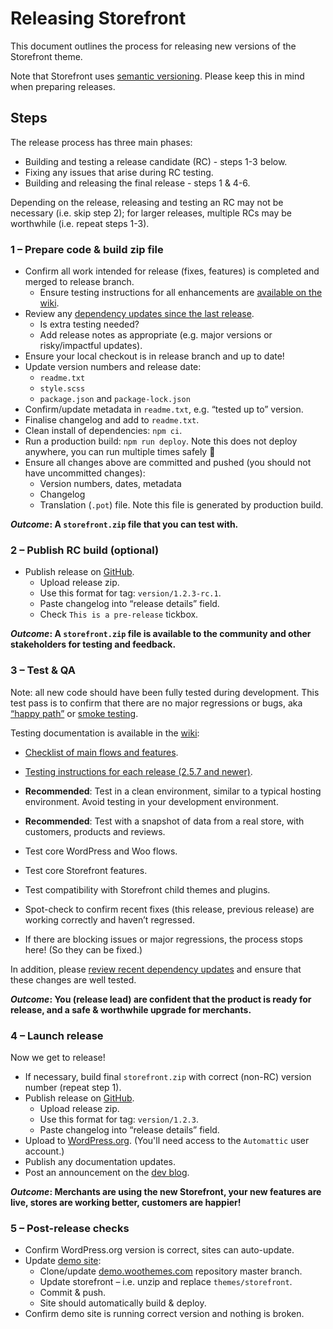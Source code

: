 # Releasing Storefront

This document outlines the process for releasing new versions of the Storefront theme.

Note that Storefront uses [semantic versioning](https://semver.org). Please keep this in mind when preparing releases. 

## Steps

The release process has three main phases:

- Building and testing a release candidate (RC) - steps 1-3 below.
- Fixing any issues that arise during RC testing.
- Building and releasing the final release - steps 1 & 4-6.

Depending on the release, releasing and testing an RC may not be necessary (i.e. skip step 2); for larger releases, multiple RCs may be worthwhile (i.e. repeat steps 1-3).

### 1 – Prepare code & build zip file

- Confirm all work intended for release (fixes, features) is completed and merged to release branch.
  - Ensure testing instructions for all enhancements are [available on the wiki](https://github.com/woocommerce/storefront/wiki/Release-Testing-Instructions).
- Review any [dependency updates since the last release](https://github.com/woocommerce/storefront/pulls?q=is%3Apr+author%3Aapp%2Frenovate+is%3Aclosed). 
  - Is extra testing needed?
  - Add release notes as appropriate (e.g. major versions or risky/impactful updates).
- Ensure your local checkout is in release branch and up to date!
- Update version numbers and release date:
  - `readme.txt`
  - `style.scss`
  - `package.json` and `package-lock.json`
- Confirm/update metadata in `readme.txt`, e.g. “tested up to” version.
- Finalise changelog and add to `readme.txt`.
- Clean install of dependencies: `npm ci`.
- Run a production build: `npm run deploy`. Note this does not deploy anywhere, you can run multiple times safely 🙂
- Ensure all changes above are committed and pushed (you should not have uncommitted changes):
  - Version numbers, dates, metadata
  - Changelog
  - Translation (`.pot`) file. Note this file is generated by production build.

__*Outcome*: A `storefront.zip` file that you can test with.__ 

### 2 – Publish RC build (optional)

- Publish release on [GitHub](https://github.com/woocommerce/storefront/releases).
  - Upload release zip.
  - Use this format for tag: `version/1.2.3-rc.1`.
  - Paste changelog into “release details” field.
  - Check `This is a pre-release` tickbox.

__*Outcome*: A `storefront.zip` file is available to the community and other stakeholders for testing and feedback.__

### 3 – Test & QA

Note: all new code should have been fully tested during development. This test pass is to confirm that there are no major regressions or bugs, aka [“happy path”](https://en.wikipedia.org/wiki/Happy_path) or [smoke testing](http://softwaretestingfundamentals.com/smoke-testing/).

Testing documentation is available in the [wiki](https://github.com/woocommerce/storefront/wiki/):

- [Checklist of main flows and features](https://github.com/woocommerce/storefront/wiki/Testing-Storefront:-flows-and-features).
- [Testing instructions for each release (2.5.7 and newer)](https://github.com/woocommerce/storefront/wiki/Release-Testing-Instructions).


- __Recommended__: Test in a clean environment, similar to a typical hosting environment. Avoid testing in your development environment.
- __Recommended__: Test with a snapshot of data from a real store, with customers, products and reviews.
- Test core WordPress and Woo flows.
- Test core Storefront features.
- Test compatibility with Storefront child themes and plugins.
- Spot-check to confirm recent fixes (this release, previous release) are working correctly and haven’t regressed.
- If there are blocking issues or major regressions, the process stops here! (So they can be fixed.)

In addition, please [review recent dependency updates](https://github.com/woocommerce/storefront/pulls?q=is%3Apr+author%3Aapp%2Frenovate+is%3Aclosed) and ensure that these changes are well tested.

__*Outcome*: You (release lead) are confident that the product is ready for release, and a safe & worthwhile upgrade for merchants.__

### 4 – Launch release

Now we get to release!

- If necessary, build final `storefront.zip` with correct (non-RC) version number (repeat step 1).
- Publish release on [GitHub](https://github.com/woocommerce/storefront/releases).
  - Upload release zip.
  - Use this format for tag: `version/1.2.3`.
  - Paste changelog into “release details” field.
- Upload to [WordPress.org](https://wordpress.org/themes/upload/). (You'll need access to the `Automattic` user account.)
- Publish any documentation updates.
- Post an announcement on the [dev blog](https://woocommerce.wordpress.com/category/storefront/).

__*Outcome*: Merchants are using the new Storefront, your new features are live, stores are working better, customers are happier!__

### 5 – Post-release checks

- Confirm WordPress.org version is correct, sites can auto-update.
- Update [demo site](https://themes.woocommerce.com/storefront/):
  - Clone/update [demo.woothemes.com](https://github.com/automattic/demo.woothemes.com) repository master branch.
  - Update storefront – i.e. unzip and replace `themes/storefront`.
  - Commit & push.
  - Site should automatically build & deploy.
- Confirm demo site is running correct version and nothing is broken.
